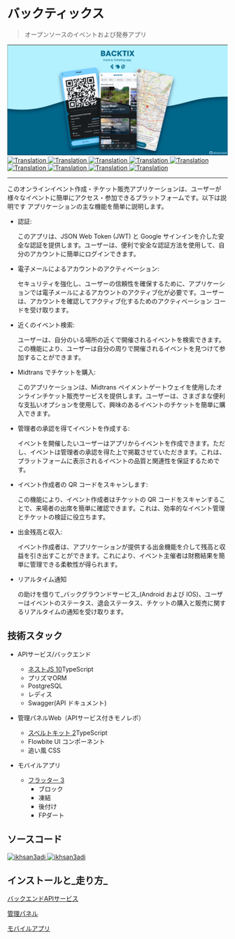 # バックティックス

> オープンソースのイベントおよび発券アプリ

<img src="assets/social_preview.png">

<a href="./README.md">
  <img alt="Translation" src="https://img.shields.io/badge/Bahasa_Indonesia-blue?style=for-the-badge&logo=googletranslate&logoColor=blue&labelColor=white">
</a>
<a href="./README.en.md">
  <img alt="Translation" src="https://img.shields.io/badge/English-blue?style=for-the-badge&logo=googletranslate&logoColor=blue&labelColor=white">
</a>
<a href="./README.zh-CN.md">
  <img alt="Translation" src="https://img.shields.io/badge/简体中文-blue?style=for-the-badge&logo=googletranslate&logoColor=blue&labelColor=white">
</a>
<a href="./README.ja.md">
  <img alt="Translation" src="https://img.shields.io/badge/日本語-blue?style=for-the-badge&logo=googletranslate&logoColor=blue&labelColor=white">
</a>
<a href="./README.ar.md">
  <img alt="Translation" src="https://img.shields.io/badge/Arabic_عربي-blue?style=for-the-badge&logo=googletranslate&logoColor=blue&labelColor=white">
</a>
<a href="./README.pt.md">
  <img alt="Translation" src="https://img.shields.io/badge/Português-blue?style=for-the-badge&logo=googletranslate&logoColor=blue&labelColor=white">
</a>
<a href="./README.es.md">
  <img alt="Translation" src="https://img.shields.io/badge/Español-blue?style=for-the-badge&logo=googletranslate&logoColor=blue&labelColor=white">
</a>
<a href="./README.fr.md">
  <img alt="Translation" src="https://img.shields.io/badge/Français-blue?style=for-the-badge&logo=googletranslate&logoColor=blue&labelColor=white">
</a>
<a href="./README.vi.md">
  <img alt="Translation" src="https://img.shields.io/badge/Tiếng_Việt-blue?style=for-the-badge&logo=googletranslate&logoColor=blue&labelColor=white">
</a>

* * *

このオンラインイベント作成・チケット販売アプリケーションは、ユーザーが様々なイベントに簡単にアクセス・参加できるプラットフォームです。以下は説明です
アプリケーションの主な機能を簡単に説明します。

-   認証:

    このアプリは、JSON Web Token (JWT) と Google サインインを介した安全な認証を提供します。ユーザーは、便利で安全な認証方法を使用して、自分のアカウントに簡単にログインできます。

-   電子メールによるアカウントのアクティベーション:

    セキュリティを強化し、ユーザーの信頼性を確保するために、アプリケーションでは電子メールによるアカウントのアクティブ化が必要です。ユーザーは、アカウントを確認してアクティブ化するためのアクティベーション コードを受け取ります。

-   近くのイベント検索:

    ユーザーは、自分のいる場所の近くで開催されるイベントを検索できます。この機能により、ユーザーは自分の周りで開催されるイベントを見つけて参加することができます。

-   Midtrans でチケットを購入:

    このアプリケーションは、Midtrans ペイメントゲートウェイを使用したオンラインチケット販売サービスを提供します。ユーザーは、さまざまな便利な支払いオプションを使用して、興味のあるイベントのチケットを簡単に購入できます。

-   管理者の承認を得てイベントを作成する:

    イベントを開催したいユーザーはアプリからイベントを作成できます。ただし、イベントは管理者の承認を得た上で掲載させていただきます。これは、プラットフォームに表示されるイベントの品質と関連性を保証するためです。

-   イベント作成者の QR コードをスキャンします:

    この機能により、イベント作成者はチケットの QR コードをスキャンすることで、来場者の出席を簡単に確認できます。これは、効率的なイベント管理とチケットの検証に役立ちます。

-   出金残高と収入:

    イベント作成者は、アプリケーションが提供する出金機能を介して残高と収益を引き出すことができます。これにより、イベント主催者は財務結果を簡単に管理できる柔軟性が得られます。

-   リアルタイム通知

    の助けを借りて_バックグラウンドサービス_(Android および IOS)、ユーザーはイベントのステータス、退会ステータス、チケットの購入と販売に関するリアルタイムの通知を受け取ります。

## 技術スタック

-   APIサービス/バックエンド

    -   [ネストJS 10](https://nestjs.com/)TypeScript
    -   プリズマORM
    -   PostgreSQL
    -   レディス
    -   Swagger(API ドキュメント)

-   管理パネルWeb（APIサービス付きモノレポ）

    -   [スベルトキット 2](https://kit.svelte.dev/)TypeScript
    -   Flowbite UI コンポーネント
    -   追い風 CSS

-   モバイルアプリ

    -   [フラッター 3](https://flutter.dev/)
        -   ブロック
        -   凍結
        -   後付け
        -   FPダート

## ソースコード

<a href="https://github.com/ikhsan3adi/backtix-app">
  <img height='25em' src="https://img.shields.io/badge/BackTix_App-027DFD?style=for-the-badge&logo=github&logoColor=white" title="ikhsan3adi" />
</a>

<a href="https://github.com/ikhsan3adi/backtix-service">
  <img height='25em' src="https://img.shields.io/badge/BackTix_Api_Service & Admin panel-ea2845?style=for-the-badge&logo=github&logoColor=white" title="ikhsan3adi" />
</a>

## インストールと_走り方_

[バックエンドAPIサービス](docs/api-service.md)

[管理パネル](docs/admin-panel.md)

[モバイルアプリ](docs/mobile-app.md)
